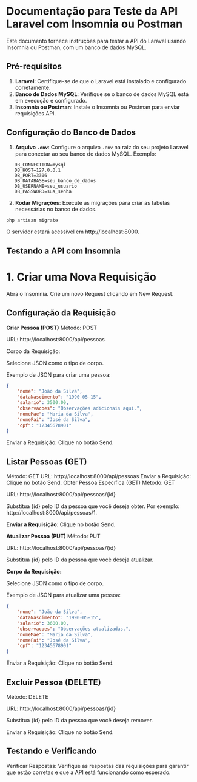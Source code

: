 # Documentação para Teste da API Laravel com Insomnia ou Postman

Este documento fornece instruções para testar a API do Laravel usando Insomnia ou Postman, com um banco de dados MySQL.

## Pré-requisitos

1. **Laravel**: Certifique-se de que o Laravel está instalado e configurado corretamente.
2. **Banco de Dados MySQL**: Verifique se o banco de dados MySQL está em execução e configurado.
3. **Insomnia ou Postman**: Instale o Insomnia ou Postman para enviar requisições API.

## Configuração do Banco de Dados

1. **Arquivo `.env`**: Configure o arquivo `.env` na raiz do seu projeto Laravel para conectar ao seu banco de dados MySQL. Exemplo:

```env
   DB_CONNECTION=mysql
   DB_HOST=127.0.0.1
   DB_PORT=3306
   DB_DATABASE=seu_banco_de_dados
   DB_USERNAME=seu_usuario
   DB_PASSWORD=sua_senha
```
2. **Rodar Migrações**: Execute as migrações para criar as tabelas necessárias no banco de dados.

```bash
php artisan migrate
```

O servidor estará acessível em http://localhost:8000.

## Testando a API com Insomnia

# 1. Criar uma Nova Requisição

Abra o Insomnia.
Crie um novo Request clicando em New Request.

## Configuração da Requisição

**Criar Pessoa (POST)**
Método: POST

URL: http://localhost:8000/api/pessoas

Corpo da Requisição:

Selecione JSON como o tipo de corpo.

Exemplo de JSON para criar uma pessoa:

```JSON
{
    "nome": "João da Silva",
    "dataNascimento": "1990-05-15",
    "salario": 3500.00,
    "observacoes": "Observações adicionais aqui.",
    "nomeMae": "Maria da Silva",
    "nomePai": "José da Silva",
    "cpf": "12345678901"
}

```
 Enviar a Requisição: Clique no botão Send.

## Listar Pessoas (GET)
Método: GET
URL: http://localhost:8000/api/pessoas
Enviar a Requisição: Clique no botão Send.
Obter Pessoa Específica (GET)
Método: GET

URL: http://localhost:8000/api/pessoas/{id}

Substitua {id} pelo ID da pessoa que você deseja obter. Por exemplo: http://localhost:8000/api/pessoas/1.

**Enviar a Requisição**: Clique no botão Send.

**Atualizar Pessoa (PUT)**
Método: PUT

URL: http://localhost:8000/api/pessoas/{id}

Substitua {id} pelo ID da pessoa que você deseja atualizar.

**Corpo da Requisição:**

Selecione JSON como o tipo de corpo.

Exemplo de JSON para atualizar uma pessoa:

```JSON
{
    "nome": "João da Silva",
    "dataNascimento": "1990-05-15",
    "salario": 3600.00,
    "observacoes": "Observações atualizadas.",
    "nomeMae": "Maria da Silva",
    "nomePai": "José da Silva",
    "cpf": "12345678901"
}
```
Enviar a Requisição: Clique no botão Send.

## Excluir Pessoa (DELETE)
Método: DELETE

URL: http://localhost:8000/api/pessoas/{id}

Substitua {id} pelo ID da pessoa que você deseja remover.

Enviar a Requisição: Clique no botão Send.

## Testando e Verificando
Verificar Respostas: Verifique as respostas das requisições para garantir que estão corretas e que a API está funcionando como esperado.




